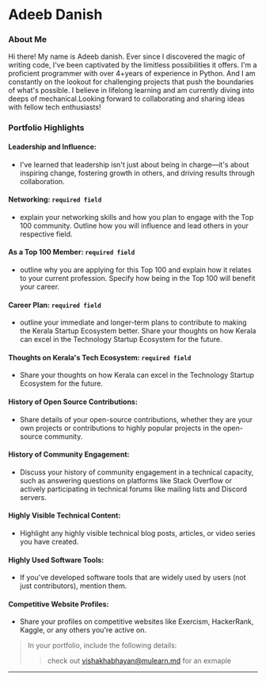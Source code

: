 # Adeeb Danish

### About Me

Hi there! My name is Adeeb danish. Ever since I discovered the magic of writing code, I've been captivated by the limitless possibilities it offers. 
I'm a proficient programmer with over 4+years of experience in Python. And I am constantly on the lookout for challenging projects that push the boundaries of what's possible.
I believe in lifelong learning and am currently diving into deeps of mechanical.Looking forward to collaborating and sharing ideas with fellow tech enthusiasts!

### Portfolio Highlights



#### Leadership and Influence:

- I've learned that leadership isn't just about being in charge—it's about inspiring change, fostering growth in others, and driving results through collaboration.

#### Networking: `required field`

- explain your networking skills and how you plan to engage with the Top 100 community. Outline how you will influence and lead others in your respective field.

#### As a Top 100 Member: `required field`

- outline why you are applying for this Top 100 and explain how it relates to your current profession. Specify how being in the Top 100 will benefit your career.

#### Career Plan: `required field`

- outline your immediate and longer-term plans to contribute to making the Kerala Startup Ecosystem better. Share your thoughts on how Kerala can excel in the Technology Startup Ecosystem for the future.

#### Thoughts on Kerala's Tech Ecosystem: `required field`

- Share your thoughts on how Kerala can excel in the Technology Startup Ecosystem for the future.

#### History of Open Source Contributions:

- Share details of your open-source contributions, whether they are your own projects or contributions to highly popular projects in the open-source community.

#### History of Community Engagement:

-  Discuss your history of community engagement in a technical capacity, such as answering questions on platforms like Stack Overflow or actively participating in technical forums like mailing lists and Discord servers.

#### Highly Visible Technical Content:

- Highlight any highly visible technical blog posts, articles, or video series you have created.

#### Highly Used Software Tools:

- If you've developed software tools that are widely used by users (not just contributors), mention them.

#### Competitive Website Profiles:

- Share your profiles on competitive websites like Exercism, HackerRank, Kaggle, or any others you're active on.



> In your portfolio, include the following details:
>> check out [vishakhabhayan@mulearn.md](./profile/vishakhabhayan@mulearn.md) for an exmaple

---
